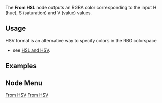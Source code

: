 <languages></languages> <translate>

The **From HSL** node outputs an RGBA color corresponding to the input H
(hue), S (saturation) and V (value) values.

## Usage

HSV format is an alternative way to specify colors in the RBG colorspace
- see [HSL and HSV](https://en.wikipedia.org/wiki/HSL_and_HSV).

## Examples

## Node Menu

</translate>

[From HSV](Category:Protoflux{{#translation:}} "wikilink") [From
HSV](Category:Protoflux:Color{{#translation:}} "wikilink")